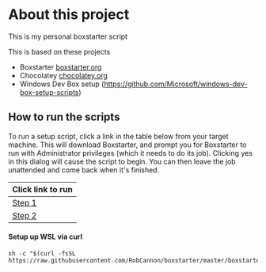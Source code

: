 # About this project

This is my personal boxstarter script

This is based on these projects

- Boxstarter [boxstarter.org](http://boxstarter.org)
- Chocolatey [chocolatey.org](http://chocolatey.org)
- Windows Dev Box setup (https://github.com/Microsoft/windows-dev-box-setup-scripts)

## How to run the scripts

To run a setup script, click a link in the table below from your target machine. This will download Boxstarter, and prompt you for Boxstarter to run with Administrator privileges (which it needs to do its job). Clicking yes in this dialog will cause the script to begin. You can then leave the job unattended and come back when it's finished.

| Click link to run                                                                                                                  |
| ---------------------------------------------------------------------------------------------------------------------------------- |
| <a href='http://boxstarter.org/package/nr/url?https://raw.githubusercontent.com/RobCannon/boxstarter/master/step-1.ps1'>Step 1</a> |
| <a href='http://boxstarter.org/package/nr/url?https://raw.githubusercontent.com/RobCannon/boxstarter/master/step-2.ps1'>Step 2</a> |

#### Setup up WSL via curl

```shell
sh -c "$(curl -fsSL https://raw.githubusercontent.com/RobCannon/boxstarter/master/boxstarter.sh)"
```
